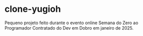 # clone-yugioh
Pequeno projeto feito durante o evento online Semana do Zero ao Programador Contratado do Dev em Dobro em janeiro de 2025.
